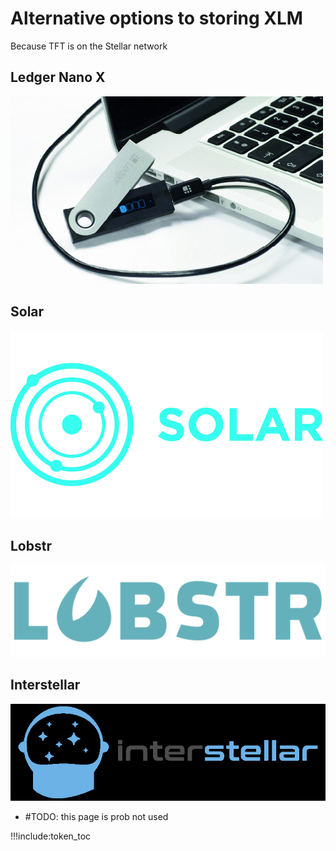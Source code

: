 # Alternative options to storing XLM

Because TFT is on the Stellar network

## Ledger Nano X

![alt](img/ledger_nano_logo_.jpg)

## Solar

![alt](img/solar_wallet_logo_.jpg)

## Lobstr

![alt](img/lobstr_wallet_logo_.png)

## Interstellar

![alt](img/interstellar_logo.jpg)


- #TODO: this page is prob not used

!!!include:token_toc